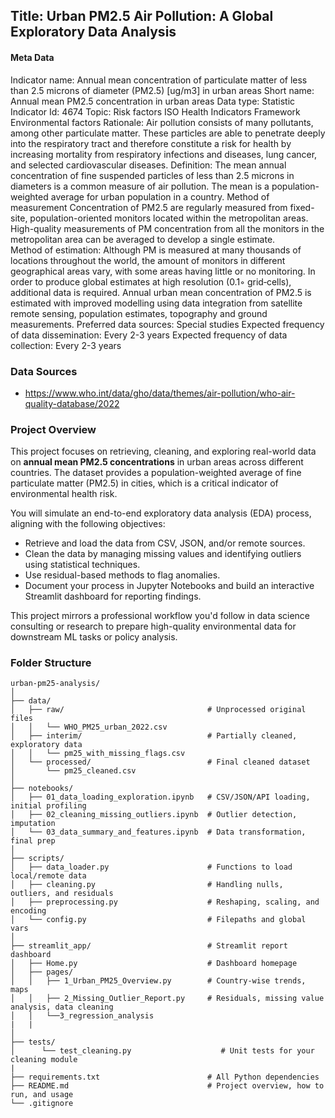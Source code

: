 ## Title: Urban PM2.5 Air Pollution: A Global Exploratory Data Analysis


#### **Meta Data**

Indicator name:
Annual mean concentration of particulate matter of less than 2.5 microns of diameter (PM2.5) [ug/m3] in urban areas
Short name:
Annual mean PM2.5 concentration in urban areas
Data type:
Statistic
Indicator Id:
4674
Topic:
Risk factors
ISO Health Indicators Framework
Environmental factors
Rationale:
Air pollution consists of many pollutants, among other particulate matter. These particles are able to penetrate deeply into the respiratory tract and therefore constitute a risk for health by increasing mortality from respiratory infections and diseases, lung cancer, and selected cardiovascular diseases.
Definition:
The mean annual concentration of fine suspended particles of less than 2.5 microns in diameters is a common measure of air pollution. The mean is a population-weighted average for urban population in a country.
Method of measurement
Concentration of PM2.5 are regularly measured from fixed-site,  population-oriented monitors located within the metropolitan areas. High-quality measurements of PM concentration from all the monitors in the metropolitan area can be averaged to develop a single estimate.  
Method of estimation:
Although PM is measured at many thousands of locations throughout the world, the amount of monitors in different geographical areas vary, with some areas having little or no monitoring. In order to produce global estimates at high resolution (0.1◦ grid‐cells), additional data is required. Annual urban mean concentration of PM2.5 is estimated with improved modelling using data integration from satellite remote sensing, population estimates, topography and ground measurements.
Preferred data sources:
Special studies
Expected frequency of data dissemination:
Every 2-3 years
Expected frequency of data collection:
Every 2-3 years



### **Data Sources**
* https://www.who.int/data/gho/data/themes/air-pollution/who-air-quality-database/2022






### **Project Overview**  
This project focuses on retrieving, cleaning, and exploring real-world data on **annual mean PM2.5 concentrations** in urban areas across different countries. The dataset provides a population-weighted average of fine particulate matter (PM2.5) in cities, which is a critical indicator of environmental health risk.

You will simulate an end-to-end exploratory data analysis (EDA) process, aligning with the following objectives:
- Retrieve and load the data from CSV, JSON, and/or remote sources.
- Clean the data by managing missing values and identifying outliers using statistical techniques.
- Use residual-based methods to flag anomalies.
- Document your process in Jupyter Notebooks and build an interactive Streamlit dashboard for reporting findings.

This project mirrors a professional workflow you'd follow in data science consulting or research to prepare high-quality environmental data for downstream ML tasks or policy analysis.





### **Folder Structure**

```
urban-pm25-analysis/
│
├── data/
│   ├── raw/                                # Unprocessed original files
│   │   └── WHO_PM25_urban_2022.csv
│   ├── interim/                            # Partially cleaned, exploratory data
│   │   └── pm25_with_missing_flags.csv
│   └── processed/                          # Final cleaned dataset
│       └── pm25_cleaned.csv
│
├── notebooks/
│   ├── 01_data_loading_exploration.ipynb   # CSV/JSON/API loading, initial profiling
│   ├── 02_cleaning_missing_outliers.ipynb  # Outlier detection, imputation
│   └── 03_data_summary_and_features.ipynb  # Data transformation, final prep
│
├── scripts/
│   ├── data_loader.py                      # Functions to load local/remote data
│   ├── cleaning.py                         # Handling nulls, outliers, and residuals
│   ├── preprocessing.py                    # Reshaping, scaling, and encoding
│   └── config.py                           # Filepaths and global vars
│
├── streamlit_app/                          # Streamlit report dashboard
│   ├── Home.py                             # Dashboard homepage
│   ├── pages/
│   │   ├── 1_Urban_PM25_Overview.py        # Country-wise trends, maps
│   │   ├── 2_Missing_Outlier_Report.py     # Residuals, missing value analysis, data cleaning
│   │   └──3_regression_analysis
|   |
│   
├── tests/
│      └── test_cleaning.py                    # Unit tests for your cleaning module
|
├── requirements.txt                        # All Python dependencies
├── README.md                               # Project overview, how to run, and usage
└── .gitignore
```







